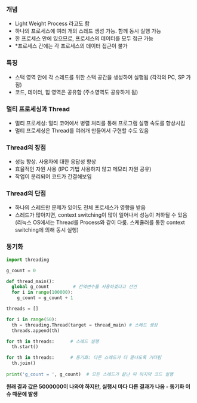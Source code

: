 ### 개념
- Light Weight Process 라고도 함
- 하나의 프로세스에 여러 개의 스레드 생성 가능. 함께 동시 실행 가능
- 한 프로세스 안에 있으므로, 프로세스의 데이터를 모두 접근 가능
- *프로세스 간에는 각 프로세스의 데이터 접근이 불가

### 특징
- 스택 영역 안에 각 스레드를 위한 스택 공간을 생성하여 실행됨 (각각의 PC, SP 가짐)
- 코드, 데이터, 힙 영역은 공유함 (주소영역도 공유하게 됨)

### 멀티 프로세싱과 Thread
- 멀티 프로세싱: 멀티 코어에서 병렬 처리를 통해 프로그램 실행 속도를 향상시킴
- 멀티 프로세싱은 Thread를 여러개 만들어서 구현할 수도 있음

### Thread의 장점
- 성능 향상. 사용자에 대한 응답성 향상
- 효율적인 자원 사용 (IPC 기법 사용하지 않고 메모리 자원 공유)
- 작업이 분리되어 코드가 간결해보임

### Thread의 단점
- 하나의 스레드만 문제가 있어도 전체 프로세스가 영향을 받음
- 스레드가 많아지면, context switching이 많이 일어나서 성능이 저하될 수 있음
  (리눅스 OS에서는 Thread를 Process와 같이 다룸. 스케쥴러를 통한 context switching에 의해 동시 실행)
  
### 동기화

```python
import threading

g_count = 0

def thread_main():
  global g_count         # 전역변수를 사용하겠다고 선언
  for i in range(100000):
    g_count = g_count + 1

threads = []

for i in range(50):
  th = threading.Thread(target = thread_main) # 스레드 생성
  threads.append(th)

for th in threads:      # 스레드 실행
  th.start()

for th in threads:      # 동기화: 다른 스레드가 다 끝나도록 기다림
  th.join()
  
print('g_count = ', g_count)  # 모든 스레드가 끝난 뒤 마지막 코드 실행
```
**원래 결과 값은 5000000이 나와야 하지만, 실행시 마다 다른 결과가 나옴 - 동기화 이슈 때문에 발생**
